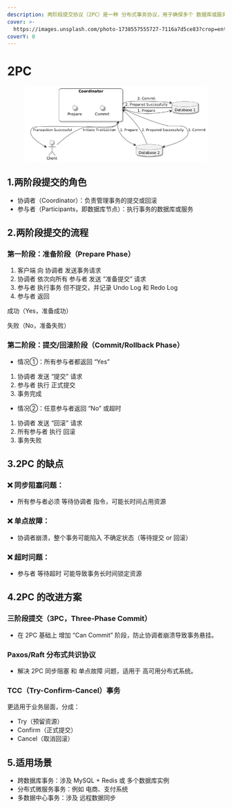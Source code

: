 ```yaml
---
description: 两阶段提交协议（2PC）是一种 分布式事务协议，用于确保多个 数据库或服务 在 分布式环境下 一致提交或回滚事务。
cover: >-
  https://images.unsplash.com/photo-1738557555727-7116a7d5ce83?crop=entropy&cs=srgb&fm=jpg&ixid=M3wxOTcwMjR8MHwxfHJhbmRvbXx8fHx8fHx8fDE3Mzk0NjYwODl8&ixlib=rb-4.0.3&q=85
coverY: 0
---
```


# 2PC

<figure><img src="../../.gitbook/assets/image (1) (1) (1) (1) (1) (1).png" alt=""><figcaption></figcaption></figure>

## 1.两阶段提交的角色

* 协调者（Coordinator）：负责管理事务的提交或回滚
* 参与者（Participants，即数据库节点）：执行事务的数据库或服务

## 2.两阶段提交的流程

### 第一阶段：准备阶段（Prepare Phase）

1. 客户端 向 协调者 发送事务请求
2. 协调者 依次向所有 参与者 发送 “准备提交” 请求
3. 参与者 执行事务 但不提交，并记录 Undo Log 和 Redo Log
4. 参与者 返回

成功（Yes，准备成功）

失败（No，准备失败）



### 第二阶段：提交/回滚阶段（Commit/Rollback Phase）

* 情况①：所有参与者都返回 “Yes”

1. 协调者 发送 “提交” 请求
2. 参与者 执行 正式提交
3. 事务完成

* 情况②：任意参与者返回 “No” 或超时

1. 协调者 发送 “回滚” 请求
2. 所有参与者 执行 回滚
3. 事务失败

## 3.2PC 的缺点

### ❌ 同步阻塞问题：

* 所有参与者必须 等待协调者 指令，可能长时间占用资源

### ❌ 单点故障：

* 协调者崩溃，整个事务可能陷入 不确定状态（等待提交 or 回滚）

### ❌ 超时问题：

* 参与者 等待超时 可能导致事务长时间锁定资源

## 4.2PC 的改进方案

### 三阶段提交（3PC，Three-Phase Commit）

* 在 2PC 基础上 增加 “Can Commit” 阶段，防止协调者崩溃导致事务悬挂。

### Paxos/Raft 分布式共识协议

* 解决 2PC 同步阻塞 和 单点故障 问题，适用于 高可用分布式系统。

### TCC（Try-Confirm-Cancel）事务

更适用于业务层面，分成：

* Try（预留资源）
* Confirm（正式提交）
* Cancel（取消回滚）

## 5.适用场景

* 跨数据库事务：涉及 MySQL + Redis 或 多个数据库实例
* 分布式微服务事务：例如 电商、支付系统
* 多数据中心事务：涉及 远程数据同步

